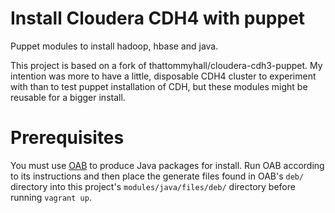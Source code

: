 Install Cloudera CDH4 with puppet
=================================

Puppet modules to install hadoop, hbase and java.

This project is based on a fork of thattommyhall/cloudera-cdh3-puppet. My intention was more to have
a little, disposable CDH4 cluster to experiment with than to test puppet installation of CDH, but
these modules might be reusable for a bigger install. 

Prerequisites
=============

You must use [OAB][oab] to produce Java packages for install. Run OAB
according to its instructions and then place the generate files found in OAB's `deb/` directory into this
project's `modules/java/files/deb/` directory before running `vagrant up`.

[oab]: https://github.com/flexiondotorg/oab-java6

